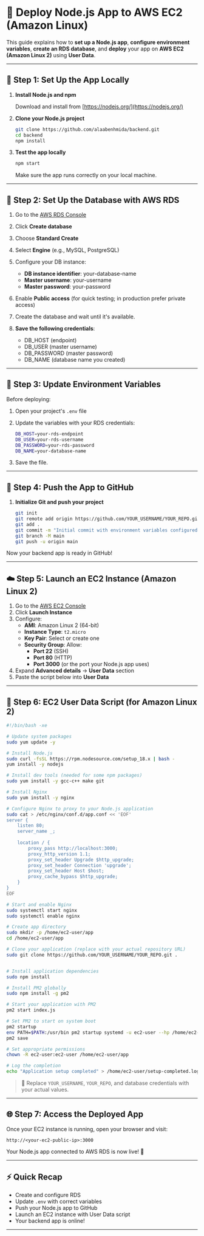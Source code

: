 # 🚀 Deploy Node.js App to AWS EC2 (Amazon Linux)

This guide explains how to **set up a Node.js app**, **configure environment variables**, **create an RDS database**, and **deploy** your app on **AWS EC2 (Amazon Linux 2)** using **User Data**.

---

## 📂 Step 1: Set Up the App Locally

1. **Install Node.js and npm**

   Download and install from [https://nodejs.org/](https://nodejs.org/)

2. **Clone your Node.js project**

   ```bash
   git clone https://github.com/alaabenhmida/backend.git
   cd backend
   npm install
   ```

3. **Test the app locally**

   ```bash
   npm start
   ```

   Make sure the app runs correctly on your local machine.

---

## 📅 Step 2: Set Up the Database with AWS RDS

1. Go to the [AWS RDS Console](https://console.aws.amazon.com/rds/)
2. Click **Create database**
3. Choose **Standard Create**
4. Select **Engine** (e.g., MySQL, PostgreSQL)
5. Configure your DB instance:
   - **DB instance identifier**: your-database-name
   - **Master username**: your-username
   - **Master password**: your-password
6. Enable **Public access** (for quick testing; in production prefer private access)
7. Create the database and wait until it's available.

8. **Save the following credentials**:
   - DB_HOST (endpoint)
   - DB_USER (master username)
   - DB_PASSWORD (master password)
   - DB_NAME (database name you created)

---

## 🔧 Step 3: Update Environment Variables

Before deploying:

1. Open your project's `.env` file
2. Update the variables with your RDS credentials:

   ```bash
   DB_HOST=your-rds-endpoint
   DB_USER=your-rds-username
   DB_PASSWORD=your-rds-password
   DB_NAME=your-database-name
   ```

3. Save the file.

---

## 💪 Step 4: Push the App to GitHub

1. **Initialize Git and push your project**

   ```bash
   git init
   git remote add origin https://github.com/YOUR_USERNAME/YOUR_REPO.git
   git add .
   git commit -m "Initial commit with environment variables configured"
   git branch -M main
   git push -u origin main
   ```

Now your backend app is ready in GitHub!

---

## ☁️ Step 5: Launch an EC2 Instance (Amazon Linux 2)

1. Go to the [AWS EC2 Console](https://console.aws.amazon.com/ec2/)
2. Click **Launch Instance**
3. Configure:
   - **AMI**: Amazon Linux 2 (64-bit)
   - **Instance Type**: `t2.micro`
   - **Key Pair**: Select or create one
   - **Security Group**: Allow:
     - **Port 22** (SSH)
     - **Port 80** (HTTP)
     - **Port 3000** (or the port your Node.js app uses)
4. Expand **Advanced details** → **User Data** section
5. Paste the script below into **User Data**

---

## 🔧 Step 6: EC2 User Data Script (for Amazon Linux 2)

```bash
#!/bin/bash -xe

# Update system packages
sudo yum update -y

# Install Node.js
sudo curl -fsSL https://rpm.nodesource.com/setup_18.x | bash -
yum install -y nodejs

# Install dev tools (needed for some npm packages)
sudo yum install -y gcc-c++ make git

# Install Nginx
sudo yum install -y nginx

# Configure Nginx to proxy to your Node.js application
sudo cat > /etc/nginx/conf.d/app.conf << 'EOF'
server {
    listen 80;
    server_name _;
    
    location / {
        proxy_pass http://localhost:3000;
        proxy_http_version 1.1;
        proxy_set_header Upgrade $http_upgrade;
        proxy_set_header Connection 'upgrade';
        proxy_set_header Host $host;
        proxy_cache_bypass $http_upgrade;
    }
}
EOF

# Start and enable Nginx
sudo systemctl start nginx
sudo systemctl enable nginx

# Create app directory
sudo mkdir -p /home/ec2-user/app
cd /home/ec2-user/app

# Clone your application (replace with your actual repository URL)
sudo git clone https://github.com/YOUR_USERNAME/YOUR_REPO.git .


# Install application dependencies
sudo npm install

# Install PM2 globally
sudo npm install -g pm2

# Start your application with PM2
pm2 start index.js

# Set PM2 to start on system boot
pm2 startup
env PATH=$PATH:/usr/bin pm2 startup systemd -u ec2-user --hp /home/ec2-user
pm2 save

# Set appropriate permissions
chown -R ec2-user:ec2-user /home/ec2-user/app

# Log the completion
echo "Application setup completed" > /home/ec2-user/setup-completed.log
```

> 🔁 Replace `YOUR_USERNAME`, `YOUR_REPO`, and database credentials with your actual values.

---

## 🌐 Step 7: Access the Deployed App

Once your EC2 instance is running, open your browser and visit:

```
http://<your-ec2-public-ip>:3000
```

Your Node.js app connected to AWS RDS is now live! 🎉

---

## ⚡ Quick Recap

- Create and configure RDS
- Update `.env` with correct variables
- Push your Node.js app to GitHub
- Launch an EC2 instance with User Data script
- Your backend app is online!

---

